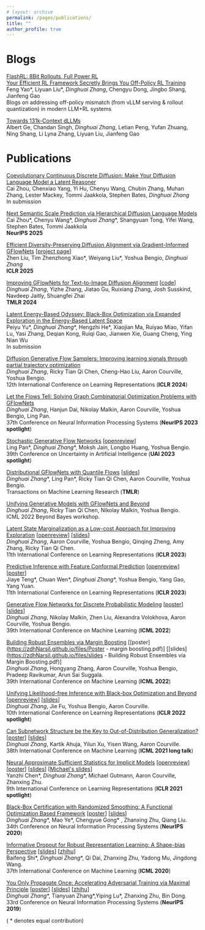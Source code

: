 ```yaml
---
# layout: archive
permalink: /pages/publications/
title: ""
author_profile: true
---
```


# Blogs
[FlashRL: 8Bit Rollouts, Full Power RL](https://fengyao.notion.site/flash-rl)   
[Your Efficient RL Framework Secretly Brings You Off-Policy RL Training](https://fengyao.notion.site/off-policy-rl)    
Feng Yao\*, Liyuan Liu\*, *Dinghuai Zhang*, Chengyu Dong, Jingbo Shang, Jianfeng Gao    
Blogs on addressing off-policy mismatch (from vLLM serving & rollout quantization) in modern LLM+RL systems

[Towards 131k-Context dLLMs](https://albertge.notion.site/longdllm)  
Albert Ge, Chandan Singh, *Dinghuai Zhang*,     Letian Peng, Yufan Zhuang, Ning Shang, Li Lyna Zhang,    Liyuan Liu,     Jianfeng Gao


# Publications
<!--
[Invariance Principle Meets Information Bottleneck for Out-of-Distribution Generalization](https://arxiv.org/abs/2106.06607). 
Kartik Ahuja, Ethan Caballero\*, *Dinghuai Zhang*\*, Yoshua Bengio, Ioannis Mitliagkas, Irina Rish. 
Arxiv 2021. 

[Out-of-Distribution Generalization via Risk Extrapolation (REx)](https://arxiv.org/abs/2003.00688).  
David Krueger, Ethan Caballero, Joern-Henrik Jacobsen, Amy Zhang, Jonathan Binas, *Dinghuai Zhang*, Rémi Le Priol, Aaron Courville.   
38th International Conference on Machine Learning (**ICML 2021 long talk**)
-->

[Coevolutionary Continuous Discrete Diffusion: Make Your Diffusion Language Model a Latent Reasoner](https://arxiv.org/abs/2510.03206)  
Cai Zhou, Chenxiao Yang, Yi Hu, Chenyu Wang, Chubin Zhang, Muhan Zhang, Lester Mackey, Tommi Jaakkola, Stephen Bates, *Dinghuai Zhang*   
In submission  

[Next Semantic Scale Prediction via Hierarchical Diffusion Language Models]()  
Cai Zhou*, Chenyu Wang*, *Dinghuai Zhang**, Shangyuan Tong, Yifei Wang, Stephen Bates, Tommi Jaakkola  
**NeurIPS 2025**  

[Efficient Diversity-Preserving Diffusion Alignment via Gradient-Informed GFlowNets](https://arxiv.org/abs/2412.07775) [[project page](https://nabla-gfn.github.io/)]    
Zhen Liu, Tim Zhenzhong Xiao\*, Weiyang Liu\*, Yoshua Bengio, *Dinghuai Zhang*   
**ICLR 2025**    

[Improving GFlowNets for Text-to-Image Diffusion Alignment](https://arxiv.org/abs/2406.00633)  [[code](https://github.com/apple/ml-diffusion-alignment-gflownet)]  
*Dinghuai Zhang*, Yizhe Zhang, Jiatao Gu, Ruixiang Zhang, Josh Susskind, Navdeep Jaitly, Shuangfei Zhai   
**TMLR 2024**  

[Latent Energy-Based Odyssey: Black-Box Optimization via Expanded Exploration in the Energy-Based Latent Space](https://arxiv.org/abs/2405.16730)  
Peiyu Yu\*, *Dinghuai Zhang*\*, Hengzhi He\*, Xiaojian Ma, Ruiyao Miao, Yifan Lu, Yasi Zhang, Deqian Kong, Ruiqi Gao, Jianwen Xie, Guang Cheng, Ying Nian Wu  
In submission  

[Diffusion Generative Flow Samplers: Improving learning signals through partial trajectory optimization](https://arxiv.org/abs/2310.02679)  
*Dinghuai Zhang*, Ricky Tian Qi Chen, Cheng-Hao Liu, Aaron Courville, Yoshua Bengio.  
12th International Conference on Learning Representations (**ICLR 2024**)  

[Let the Flows Tell: Solving Graph Combinatorial Optimization Problems with GFlowNets](http://arxiv.org/abs/2305.17010)   
*Dinghuai Zhang*, Hanjun Dai, Nikolay Malkin, Aaron Courville, Yoshua Bengio, Ling Pan.  
37th Conference on Neural Information Processing Systems (**NeurIPS 2023 spotlight**)

[Stochastic Generative Flow Networks](https://arxiv.org/abs/2302.09465) [[openreview](https://openreview.net/forum?id=U_MhWQ7vECt)]   
Ling Pan\*, *Dinghuai Zhang*\*, Moksh Jain, Longbo Huang, Yoshua Bengio.  
39th Conference on Uncertainty in Artificial Intelligence (**UAI 2023 spotlight**) 

[Distributional GFlowNets with Quantile Flows](https://arxiv.org/abs/2302.05793) [[slides](https://zdhNarsil.github.io/files/slides_gfn_qm.pdf)]  
*Dinghuai Zhang*\*, Ling Pan\*, Ricky Tian Qi Chen, Aaron Courville, Yoshua Bengio.  
Transactions on Machine Learning Research (**TMLR**)  

[Unifying Generative Models with GFlowNets and Beyond](https://arxiv.org/abs/2209.02606)   
*Dinghuai Zhang*, Ricky Tian Qi Chen, Nikolay Malkin, Yoshua Bengio.  
ICML 2022 Beyond Bayes workshop.   

[Latent State Marginalization as a Low-cost Approach for Improving Exploration](https://arxiv.org/abs/2210.00999) [[openreview](https://openreview.net/forum?id=b0UksKFcTOL)] [[slides](https://zdhNarsil.github.io/files/slides_smac_lvp.pdf)]   
*Dinghuai Zhang*, Aaron Courville, Yoshua Bengio, Qinqing Zheng, Amy Zhang, Ricky Tian Qi Chen.  
11th International Conference on Learning Representations (**ICLR 2023**)  
 
[Predictive Inference with Feature Conformal Prediction](https://arxiv.org/abs/2210.00173) [[openreview](https://openreview.net/forum?id=0uRm1YmFTu)] [[poster](https://zdhNarsil.github.io/files/poster-FCP.pdf)]    
Jiaye Teng\*, Chuan Wen\*, *Dinghuai Zhang*\*, Yoshua Bengio, Yang Gao, Yang Yuan.  
11th International Conference on Learning Representations (**ICLR 2023**)     

[Generative Flow Networks for Discrete Probabilistic Modeling](https://arxiv.org/abs/2202.01361) [[poster](https://zdhNarsil.github.io/files/poster_ICML2022_EB_GFlowNet.pdf)] [[slides](https://zdhNarsil.github.io/files/slides_EB_GFN.pdf)]       
*Dinghuai Zhang*, Nikolay Malkin, Zhen Liu, Alexandra Volokhova, Aaron Courville, Yoshua Bengio.  
39th International Conference on Machine Learning (**ICML 2022**)   

[Building Robust Ensembles via Margin Boosting](http://arxiv.org/abs/2206.03362) [[poster](https://zdhNarsil.github.io/files/Poster - margin boosting.pdf)] [[slides](https://zdhNarsil.github.io/files/slides - Building Robust Ensembles via Margin Boosting.pdf)]       
*Dinghuai Zhang*, Hongyang Zhang, Aaron Courville, Yoshua Bengio, Pradeep Ravikumar, Arun Sai Suggala.  
39th International Conference on Machine Learning (**ICML 2022**)

[Unifying Likelihood-free Inference with Black-box Optimization and Beyond](http://arxiv.org/abs/2110.03372) [[openreview](https://openreview.net/forum?id=1HxTO6CTkz)] [[slides](https://zdhNarsil.github.io/files/slides_ICLR22_lfi_bbopt.pdf)]      
*Dinghuai Zhang*, Jie Fu, Yoshua Bengio, Aaron Courville.  
10th International Conference on Learning Representations (**ICLR 2022 spotlight**)

[Can Subnetwork Structure be the Key to Out-of-Distribution Generalization?](https://arxiv.org/abs/2106.02890)  [[poster](https://zdhNarsil.github.io/files/icml2021_invsubnet_poster.pdf)] [[slides](https://zdhNarsil.github.io/files/icml2021_invsubnet_slides.pdf)]   
*Dinghuai Zhang*, Kartik Ahuja, Yilun Xu, Yisen Wang, Aaron Courville.   
38th International Conference on Machine Learning (**ICML 2021 long talk**)


[Neural Approximate Sufficient Statistics for Implicit Models](https://arxiv.org/abs/2010.10079)  [[openreview](https://openreview.net/forum?id=SRDuJssQud)] [[poster](https://zdhNarsil.github.io/files/poster_nass_iclr2021.pdf)] [[slides](https://zdhNarsil.github.io/files/slides_nass.pdf)] [[Michael's slides](https://warwick.ac.uk/fac/sci/statistics/news/upcoming-seminars/abcworldseminar/pres.pdf)]    
Yanzhi Chen\*, *Dinghuai Zhang*\*, Michael Gutmann, Aaron Courville, Zhanxing Zhu.  
9th International Conference on Learning Representations (**ICLR 2021 spotlight**)

[Black-Box Certification with Randomized Smoothing: A Functional Optimization Based Framework](https://arxiv.org/abs/2002.09169) [[poster](https://zdhNarsil.github.io/files/nips2020poster_certification.pdf)] [[slides](https://zdhNarsil.github.io/files/certification_slides.pdf)]     
*Dinghuai Zhang*\*, Mao Ye\*, Chengyue Gong\* , Zhanxing Zhu, Qiang Liu.         
34th Conference on Neural Information Processing Systems (**NeurIPS 2020**)

[Informative Dropout for Robust Representation Learning: A Shape-bias Perspective](https://arxiv.org/abs/2008.04254)  [[slides](https://zdhNarsil.github.io/files/infodrop_slides.pdf)] [[zhihu](https://zhuanlan.zhihu.com/p/197929813)]  
Baifeng Shi\*, *Dinghuai Zhang*\*, Qi Dai, Zhanxing Zhu, Yadong Mu, Jingdong Wang.      
37th International Conference on Machine Learning (**ICML 2020**)

[You Only Propagate Once: Accelerating Adversarial Training via Maximal Principle](https://arxiv.org/abs/1905.00877) [[poster](https://zdhNarsil.github.io/files/YOPO_NeurIPS2019_Poster.pdf)] [[slides](https://zdhNarsil.github.io/files/YOPO_slides.pdf)] [[zhihu](https://zhuanlan.zhihu.com/p/68351267)]  
*Dinghuai Zhang*\*, Tianyuan Zhang\*,Yiping Lu\*, Zhanxing Zhu, Bin Dong.      
33rd Conference on Neural Information Processing Systems (**NeurIPS 2019**)

( * denotes equal contribution)
